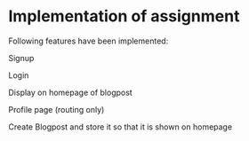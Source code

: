 # Implementation of assignment

Following features have been implemented:

Signup

Login

Display on homepage of blogpost

Profile page (routing only)

Create Blogpost and store it so that it is shown on homepage
